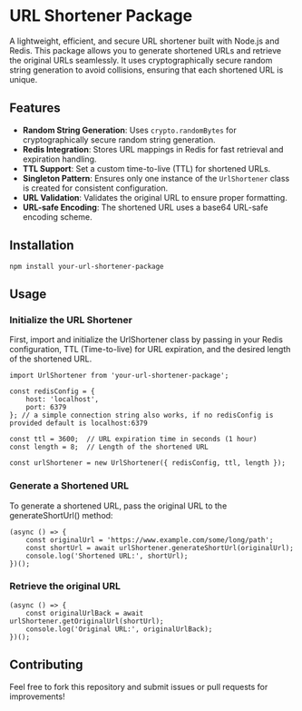 # URL Shortener Package

A lightweight, efficient, and secure URL shortener built with Node.js and Redis. This package allows you to generate shortened URLs and retrieve the original URLs seamlessly. It uses cryptographically secure random string generation to avoid collisions, ensuring that each shortened URL is unique.

## Features

- **Random String Generation**: Uses `crypto.randomBytes` for cryptographically secure random string generation.
- **Redis Integration**: Stores URL mappings in Redis for fast retrieval and expiration handling.
- **TTL Support**: Set a custom time-to-live (TTL) for shortened URLs.
- **Singleton Pattern**: Ensures only one instance of the `UrlShortener` class is created for consistent configuration.
- **URL Validation**: Validates the original URL to ensure proper formatting.
- **URL-safe Encoding**: The shortened URL uses a base64 URL-safe encoding scheme.

## Installation

```npm install your-url-shortener-package```

## Usage

### Initialize the URL Shortener

First, import and initialize the UrlShortener class by passing in your Redis configuration, TTL (Time-to-live) for URL expiration, and the desired length of the shortened URL.

```
import UrlShortener from 'your-url-shortener-package';

const redisConfig = {
    host: 'localhost',
    port: 6379
}; // a simple connection string also works, if no redisConfig is provided default is localhost:6379

const ttl = 3600;  // URL expiration time in seconds (1 hour)
const length = 8;  // Length of the shortened URL

const urlShortener = new UrlShortener({ redisConfig, ttl, length });
```

### Generate a Shortened URL
To generate a shortened URL, pass the original URL to the generateShortUrl() method:

```
(async () => {
    const originalUrl = 'https://www.example.com/some/long/path';
    const shortUrl = await urlShortener.generateShortUrl(originalUrl);
    console.log('Shortened URL:', shortUrl);
})();
```
### Retrieve the original URL
```
(async () => {
    const originalUrlBack = await urlShortener.getOriginalUrl(shortUrl);
    console.log('Original URL:', originalUrlBack);
})();
```

## Contributing
Feel free to fork this repository and submit issues or pull requests for improvements!